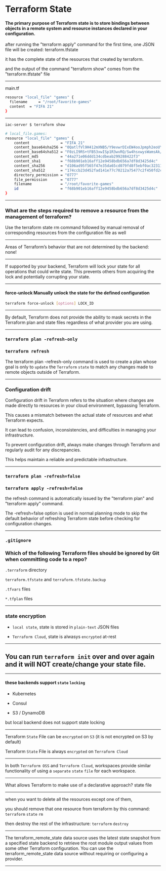 

# Terraform State

#### The primary purpose of Terraform state is to store bindings between objects in a remote system and resource instances declared in your configuration.


after running the "terraform apply" command for the first time, one JSON file will be created: terraform.tfstate

it has the complete state of the resources that created by terraform.


and the output of the command "terraform show" comes from the "terraform.tfstate" file


__________________________________________________________________________________________




main.tf

```bash
resource "local_file" "games" {
  filename     = "/root/favorite-games"
  content  = "FIFA 21"
}
```



__________________________________________________________________________________________






```bash
iac-server $ terraform show

# local_file.games:
resource "local_file" "games" {
    content              = "FIFA 21"
    content_base64sha256 = "0QatlfVl9H412mXNB5/Y9evwrDIxEW4ooJpmph2eoUY="
    content_base64sha512 = "F0zLI9RS+tFB53xwISp1R3wvRQ/Sw4hsxwysWamsAk/cNyHr/X/pmmykTTCuvkRvr+3y+5c7Sc/J/ObRRX1mIg=="
    content_md5          = "44a271e06ddd134cdbeab299288422f3"
    content_sha1         = "f68b901eb16aff12e9458bdb656a7df8d3425d4c"
    content_sha256       = "d106ad95f565f47e35da65cd079fd8f5ebf0ac3231116e28a09a66a61d9ea146"
    content_sha512       = "174ccb23d452fad141e77c70212a75477c2f450fd2c3886cc70cac59a9ac024fdc3721ebfd7fe99a6ca44d30aebe446fafedf2fb973b49cfc9fce6d1457d6622"
    directory_permission = "0777"
    file_permission      = "0777"
    filename             = "/root/favorite-games"
    id                   = "f68b901eb16aff12e9458bdb656a7df8d3425d4c"
}
```



__________________________________________________________________________________________



### What are the steps required to remove a resource from the management of terraform?

Use the terraform state rm command followed by manual removal of corresponding resources from the configuration file as well


__________________________________________________________________________________________




Areas of Terraform’s behavior that are not determined by the backend:    none!


__________________________________________________________________________________________



If supported by your backend, Terraform will lock your state for all operations that could write state. This prevents others from acquiring the lock and potentially corrupting your state.




__________________________________________________________________________________________





#### force-unlock Manually unlock the state for the defined configuration


```bash
terraform force-unlock [options] LOCK_ID
```

__________________________________________________________________________________________



By default, Terraform does not provide the ability to mask secrets in the Terraform plan and state files regardless of what provider you are using.



__________________________________________________________________________________________

### `terraform plan -refresh-only`

### `terraform refresh`

The terraform plan -refresh-only command is used to create a plan whose goal is only to `update` the `Terraform` `state` to match any changes made to remote objects outside of Terraform.


__________________________________________________________________________________________


### Configuration drift

Configuration drift in Terraform refers to the situation where changes are made directly to resources in your cloud environment, bypassing Terraform.

This causes a mismatch between the actual state of resources and what Terraform expects.

It can lead to confusion, inconsistencies, and difficulties in managing your infrastructure.

To prevent configuration drift, always make changes through Terraform and regularly audit for any discrepancies.

This helps maintain a reliable and predictable infrastructure.


__________________________________________________________________________________________


### `terraform plan -refresh=false`


### `terraform apply -refresh=false`

the refresh command is automatically issued by the "terraform plan" and "terraform apply" command.

The -refresh=false option is used in normal planning mode to skip the default behavior of refreshing Terraform state before checking for configuration changes.





__________________________________________________________________________________________


### `.gitignore`

### Which of the following Terraform files should be ignored by Git when committing code to a repo? 




`.terraform` directory

`terraform.tfstate` and `terraform.tfstate.backup`


`.tfvars` files

`*.tfplan` files

__________________________________________________________________________________________





### state encryption

- `local state`, state is stored in `plain-text` JSON files

- `Terraform Cloud`, state is alwasys `encrypted` at-rest




__________________________________________________________________________________________




## You can run `terraform init` over and over again and it will NOT create/change your state file.


__________________________________________________________________________________________



 ####  these backends support `state` `locking`


- Kubernetes

- Consul

- S3 / DynamoDB


but local backend does not support state locking

__________________________________________________________________________________________




Terraform `State` File can be `encrypted` on `S3` (it is not encrypted on S3 by default)

Terraform `State` File is always `encrypted` on `Terraform Cloud` 


__________________________________________________________________________________________



In both `Terraform OSS` and `Terraform Cloud`, workspaces provide similar functionality of using a `separate` `state` `file` for each workspace.







__________________________________________________________________________________________







What allows Terraform to make use of a declarative approach?    state file




__________________________________________________________________________________________





when you want to delete all the resources except one of them,

you should remove that one resource from terraform by this command:  `terraform` `state` `rm`

then destroy the rest of the infrastructure:  `terraform` `destroy`


__________________________________________________________________________________________






The terraform_remote_state data source uses the latest state snapshot from a specified state backend to retrieve the root module output values from some other Terraform configuration. You can use the terraform_remote_state data source without requiring or configuring a provider.



__________________________________________________________________________________________



